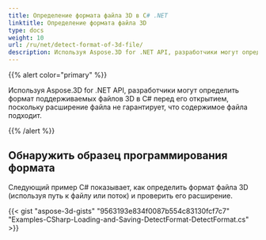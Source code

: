 ```yaml
---
title: Определение формата файла 3D в C# .NET
linktitle: Определение формата файла 3D
type: docs
weight: 10
url: /ru/net/detect-format-of-3d-file/
description: Используя Aspose.3D for .NET API, разработчики могут определить формат поддерживаемых файлов 3D в C# перед его открытием, поскольку расширение файла не гарантирует, что содержимое файла подходит.
---
```

{{% alert color="primary" %}} 

Используя Aspose.3D for .NET API, разработчики могут определить формат поддерживаемых файлов 3D в C# перед его открытием, поскольку расширение файла не гарантирует, что содержимое файла подходит.

{{% /alert %}} 
##  **Обнаружить образец программирования формата**
Следующий пример C# показывает, как определить формат файла 3D (используя путь к файлу или поток) и проверить его расширение.

{{< gist "aspose-3d-gists" "9563193e834f0087b554c83130fcf7c7" "Examples-CSharp-Loading-and-Saving-DetectFormat-DetectFormat.cs" >}}
